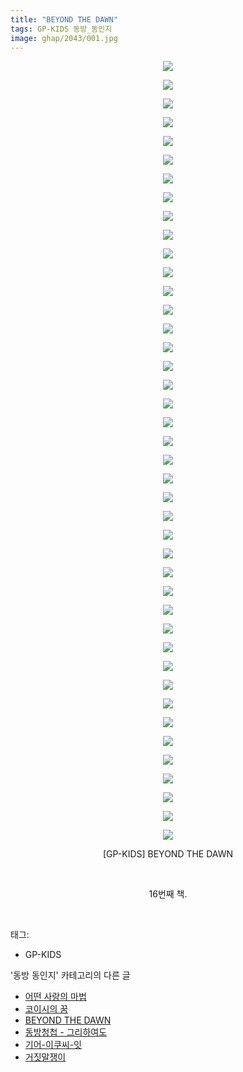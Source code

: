 ```yaml
---
title: "BEYOND THE DAWN"
tags: GP-KIDS 동방_동인지
image: ghap/2043/001.jpg
---
```

<div class="article">
<p style="text-align: center; clear: none; float: none;"><img src="{{ site.nasurl }}/ghap/2043/001.jpg"/></p>
<p style="text-align: center; clear: none; float: none;"><img src="{{ site.nasurl }}/ghap/2043/002.jpg"/></p>
<p style="text-align: center; clear: none; float: none;"><img src="{{ site.nasurl }}/ghap/2043/003.jpg"/></p>
<p style="text-align: center; clear: none; float: none;"><img src="{{ site.nasurl }}/ghap/2043/004.jpg"/></p>
<p style="text-align: center; clear: none; float: none;"><img src="{{ site.nasurl }}/ghap/2043/005.jpg"/></p>
<p style="text-align: center; clear: none; float: none;"><img src="{{ site.nasurl }}/ghap/2043/006.jpg"/></p>
<p style="text-align: center; clear: none; float: none;"><img src="{{ site.nasurl }}/ghap/2043/007.jpg"/></p>
<p style="text-align: center; clear: none; float: none;"><img src="{{ site.nasurl }}/ghap/2043/008.jpg"/></p>
<p style="text-align: center; clear: none; float: none;"><img src="{{ site.nasurl }}/ghap/2043/009.jpg"/></p>
<p style="text-align: center; clear: none; float: none;"><img src="{{ site.nasurl }}/ghap/2043/010.jpg"/></p>
<p style="text-align: center; clear: none; float: none;"><img src="{{ site.nasurl }}/ghap/2043/011.jpg"/></p>
<p style="text-align: center; clear: none; float: none;"><img src="{{ site.nasurl }}/ghap/2043/012.jpg"/></p>
<p style="text-align: center; clear: none; float: none;"><img src="{{ site.nasurl }}/ghap/2043/013.jpg"/></p>
<p style="text-align: center; clear: none; float: none;"><img src="{{ site.nasurl }}/ghap/2043/014.jpg"/></p>
<p style="text-align: center; clear: none; float: none;"><img src="{{ site.nasurl }}/ghap/2043/015.jpg"/></p>
<p style="text-align: center; clear: none; float: none;"><img src="{{ site.nasurl }}/ghap/2043/016.jpg"/></p>
<p style="text-align: center; clear: none; float: none;"><img src="{{ site.nasurl }}/ghap/2043/017.jpg"/></p>
<p style="text-align: center; clear: none; float: none;"><img src="{{ site.nasurl }}/ghap/2043/018.jpg"/></p>
<p style="text-align: center; clear: none; float: none;"><img src="{{ site.nasurl }}/ghap/2043/019.jpg"/></p>
<p style="text-align: center; clear: none; float: none;"><img src="{{ site.nasurl }}/ghap/2043/020.jpg"/></p>
<p style="text-align: center; clear: none; float: none;"><img src="{{ site.nasurl }}/ghap/2043/021.jpg"/></p>
<p style="text-align: center; clear: none; float: none;"><img src="{{ site.nasurl }}/ghap/2043/022.jpg"/></p>
<p style="text-align: center; clear: none; float: none;"><img src="{{ site.nasurl }}/ghap/2043/023.jpg"/></p>
<p style="text-align: center; clear: none; float: none;"><img src="{{ site.nasurl }}/ghap/2043/024.jpg"/></p>
<p style="text-align: center; clear: none; float: none;"><img src="{{ site.nasurl }}/ghap/2043/025.jpg"/></p>
<p style="text-align: center; clear: none; float: none;"><img src="{{ site.nasurl }}/ghap/2043/026.jpg"/></p>
<p style="text-align: center; clear: none; float: none;"><img src="{{ site.nasurl }}/ghap/2043/027.jpg"/></p>
<p style="text-align: center; clear: none; float: none;"><img src="{{ site.nasurl }}/ghap/2043/028.jpg"/></p>
<p style="text-align: center; clear: none; float: none;"><img src="{{ site.nasurl }}/ghap/2043/029.jpg"/></p>
<p style="text-align: center; clear: none; float: none;"><img src="{{ site.nasurl }}/ghap/2043/030.jpg"/></p>
<p style="text-align: center; clear: none; float: none;"><img src="{{ site.nasurl }}/ghap/2043/031.jpg"/></p>
<p style="text-align: center; clear: none; float: none;"><img src="{{ site.nasurl }}/ghap/2043/032.jpg"/></p>
<p style="text-align: center; clear: none; float: none;"><img src="{{ site.nasurl }}/ghap/2043/033.jpg"/></p>
<p style="text-align: center; clear: none; float: none;"><img src="{{ site.nasurl }}/ghap/2043/034.jpg"/></p>
<p style="text-align: center; clear: none; float: none;"><img src="{{ site.nasurl }}/ghap/2043/035.jpg"/></p>
<p style="text-align: center; clear: none; float: none;"><img src="{{ site.nasurl }}/ghap/2043/036.jpg"/></p>
<p style="text-align: center; clear: none; float: none;"><img src="{{ site.nasurl }}/ghap/2043/037.jpg"/></p>
<p style="text-align: center; clear: none; float: none;"><img src="{{ site.nasurl }}/ghap/2043/038.jpg"/></p>
<p style="text-align: center; clear: none; float: none;"><img src="{{ site.nasurl }}/ghap/2043/039.jpg"/></p>
<p style="text-align: center; clear: none; float: none;"><img src="{{ site.nasurl }}/ghap/2043/040.jpg"/></p>
<p style="text-align: center; clear: none; float: none;"><img src="{{ site.nasurl }}/ghap/2043/041.jpg"/></p>
<p style="text-align: center; clear: none; float: none;"><img src="{{ site.nasurl }}/ghap/2043/042.jpg"/></p>
<p style="text-align: center; clear: none; float: none;">[GP-KIDS] BEYOND THE DAWN</p>
<p style="text-align: center; clear: none; float: none;"><br/></p>
<p style="text-align: center; clear: none; float: none;">16번째 책.</p>
<p><br/></p>
</div><div class="tagTrail">
<p>태그: </p>
<ul>
<li>GP-KIDS</li>
</ul>
</div><div class="another">
<p>'동방 동인지' 카테고리의 다른 글</p>
<ul>
<li><a href="/2016-09-08-ghap_2050">어떤 사랑의 마법</a></li>
<li><a href="/2016-09-08-ghap_2049">코이시의 꿈</a></li>
<li><a href="/2016-09-07-ghap_2043">BEYOND THE DAWN</a></li>
<li><a href="/2016-09-07-ghap_2042">동방청첩 - 그리하여도</a></li>
<li><a href="/2016-09-07-ghap_2041">기어-이쿠씨-잇</a></li>
<li><a href="/2016-09-07-ghap_2040">거짓말쟁이</a></li>
</ul>
</div><div class="cb_module cb_fluid">
<div class="cb_wrt cb_profile">
</div><!-- commentList close -->
</div>
